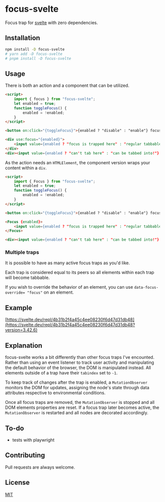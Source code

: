 # focus-svelte

Focus trap for [svelte](https://svelte.dev/) with zero dependencies.

## Installation

```bash
npm install -D focus-svelte
# yarn add -D focus-svelte
# pnpm install -D focus-svelte
```

## Usage

There is both an action and a component that can be utilized.

```html
<script>
	import { focus } from "focus-svelte";
	let enabled = true;
	function toggleFocus() {
		enabled = !enabled;
	}
</script>

<button on:click="{toggleFocus}">{enabled ? "disable" : "enable"} focus</button>

<div use:focus="{enabled}">
	<input value={enabled ? "focus is trapped here" : "regular tabbable input"} />
</div>
<div><input value={enabled ? "can't tab here" : "can be tabbed into!"} /></div>
```

As the action needs an `HTMLElement`, the component version wraps your content within a `div`.

```html
<script>
	import { Focus } from "focus-svelte";
	let enabled = true;
	function toggleFocus() {
		enabled = !enabled;
	}
</script>

<button on:click="{toggleFocus}">{enabled ? "disable" : "enable"} focus</button>

<Focus {enabled}>
	<input value={enabled ? "focus is trapped here" : "regular tabbable input"} />
</Focus>

<div><input value={enabled ? "can't tab here" : "can be tabbed into!"} /></div>
```

### Multiple traps

It is possible to have as many active focus traps as you'd like.

Each trap is considered equal to its peers so all elements within each trap will become tabbable.

If you wish to override the behavior of an element, you can use `data-focus-override= "focus"` on an element.

## Example

[https://svelte.dev/repl/4b31b2f4a45c4ee08230f6d47d31db48](https://svelte.dev/repl/4b31b2f4a45c4ee08230f6d47d31db48?version=3.42.6)

## Explanation

focus-svelte works a bit differently than other focus traps I've encounted.
Rather than using an event listener to track user activity and manipulating the
default behavior of the browser, the DOM is manipulated instead. All elements outside of a trap have their `tabindex` set to `-1`.

To keep track of changes after the trap is enabled, a `MutationObserver` monitors the DOM for updates, assigning the node's state
through data attributes respective to environmental conditions.

Once all focus traps are removed, the `MutationObserver` is stopped and all DOM elements properties are reset.
If a focus trap later becomes active, the `MutationObserver` is restarted and all nodes are decorated accordingly.

## To-do

- tests with playwright

## Contributing

Pull requests are always welcome.

## License

[MIT](https://choosealicense.com/licenses/mit/)
